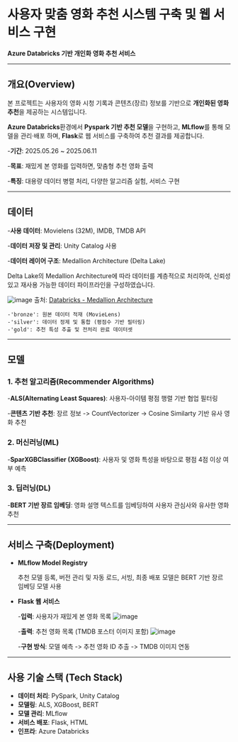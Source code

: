 # 사용자 맞춤 영화 추천 시스템 구축 및 웹 서비스 구현

**Azure Databricks 기반 개인화 영화 추천 서비스**

---

## 개요(Overview)

본 프로젝트는 사용자의 영화 시청 기록과 콘텐츠(장르) 정보를 기반으로 **개인화된 영화 추천**을 제공하는 시스템입니다.

**Azure Databricks**환경에서 **Pyspark 기반 추천 모델**을 구현하고,
**MLflow**를 통해 모델을 관리·배포 하며, **Flask**로 웹 서비스를 구축하여 추천 결과를 제공합니다.

-**기간**: 2025.05.26 ~ 2025.06.11

-**목표**: 재밌게 본 영화를 입력하면, 맞춤형 추천 영화 출력

-**특징**: 대용량 데이터 병렬 처리, 다양한 알고리즘 실험, 서비스 구현

---

## 데이터

-**사용 데이터**: Movielens (32M), IMDB, TMDB API

-**데이터 저장 및 관리**: Unity Catalog 사용

-**데이터 레이어 구조**: Medallion Architecture (Delta Lake)

Delta Lake의 Medallion Architecture에 따라 데이터를 계층적으로 처리하여, 신뢰성 있고 재사용 가능한 데이터 파이프라인을 구성하였습니다.

![image](https://github.com/user-attachments/assets/a8165b9e-a520-4678-941e-a9f80c653f16)
출처: [Databricks - Medallion Architecture](https://www.databricks.com/glossary/medallion-architecture)




    -'bronze': 원본 데이터 적재 (MovieLens)    
    -'silver': 데이터 정제 및 통합 (평점수 기반 필터링)
    -'gold': 추천 특성 추출 및 전처리 완료 데이터셋
   
---
   
## 모델

### 1. 추천 알고리즘(Recommender Algorithms)

-**ALS(Alternating Least Squares)**: 사용자-아이템 평점 행렬 기반 협업 필터링

-**콘텐츠 기반 추천**: 장르 정보 -> CountVectorizer -> Cosine Similarty 기반 유사 영화 추천
    
### 2. 머신러닝(ML)

-**SparXGBClassifier (XGBoost)**: 사용자 및 영화 특성을 바탕으로 평점 4점 이상 여부 예측

### 3. 딥러닝(DL)

-**BERT 기반 장르 임베딩**: 영화 설명 텍스트를 임베딩하여 사용자 관심사와 유사한 영화 추천 

---

## 서비스 구축(Deployment)

- **MLflow Model Registry**

    추천 모델 등록, 버전 관리 및 자동 로드, 서빙, 최종 배포 모델은 BERT 기반 장르 임베딩 모델 사용
    
- **Flask 웹 서비스**

    -**입력**: 사용자가 재밌게 본 영화 목록
    ![image](https://github.com/user-attachments/assets/a4ea184a-ce8b-47d5-8238-36ab2e6b3377)
  
    -**출력**: 추천 영화 목록 (TMDB 포스터 이미지 포함)
    ![image](https://github.com/user-attachments/assets/3b344e73-cc74-4474-a323-85bafe677b6b)


  
    -**구현 방식**: 모델 예측 -> 추천 영화 ID 추출 -> TMDB 이미지 연동






---

## 사용 기술 스택 (Tech Stack)
- **데이터 처리**: PySpark, Unity Catalog  
- **모델링**: ALS, XGBoost, BERT  
- **모델 관리**: MLflow  
- **서비스 배포**: Flask, HTML  
- **인프라**: Azure Databricks


